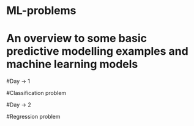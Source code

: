 # ML-problems
# An overview to some basic predictive modelling examples and machine learning models

#Day -> 1

#Classification problem 


#Day -> 2

#Regression problem
